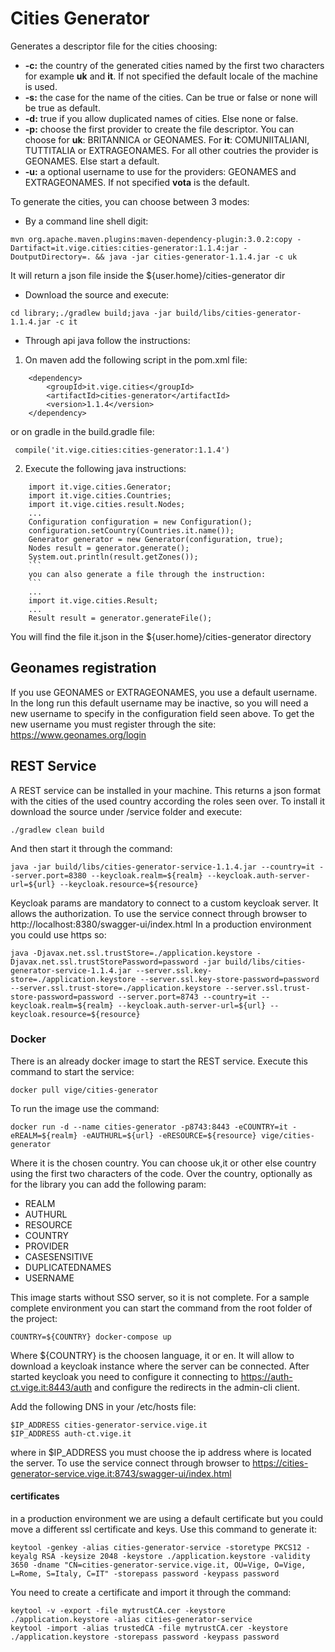 # Cities Generator
Generates a descriptor file for the cities choosing:

- **-c:** the country of the generated cities named by the first two characters for example **uk** and **it**. If not specified the default locale of the machine is used.
- **-s:** the case for the name of the cities. Can be true or false or none will be true as default.
- **-d:** true if you allow duplicated names of cities. Else none or false.
- **-p:** choose the first provider to create the file descriptor. You can choose for **uk**: BRITANNICA or GEONAMES. For **it**: COMUNIITALIANI, TUTTITALIA or EXTRAGEONAMES. For all other coutries the provider is GEONAMES. Else start a default.
- **-u:** a optional username to use for the providers: GEONAMES and EXTRAGEONAMES. If not specified **vota** is the default.

To generate the cities, you can choose between 3 modes:

- By a command line shell digit:
```
mvn org.apache.maven.plugins:maven-dependency-plugin:3.0.2:copy -Dartifact=it.vige.cities:cities-generator:1.1.4:jar -DoutputDirectory=. && java -jar cities-generator-1.1.4.jar -c uk
```
It will return a json file inside the ${user.home}/cities-generator dir

- Download the source and execute:
```
cd library;./gradlew build;java -jar build/libs/cities-generator-1.1.4.jar -c it
```

- Through api java follow the instructions:
	
1. On maven add the following script in the pom.xml file:
```
	<dependency>
		<groupId>it.vige.cities</groupId>
		<artifactId>cities-generator</artifactId>
		<version>1.1.4</version>
	</dependency>
```
	
   or on gradle in the build.gradle file:
		
   ```
	compile('it.vige.cities:cities-generator:1.1.4')
   ```
	
2. Execute the following java instructions:
```
	import it.vige.cities.Generator;
	import it.vige.cities.Countries;
	import it.vige.cities.result.Nodes;
	...
	Configuration configuration = new Configuration();
	configuration.setCountry(Countries.it.name());
	Generator generator = new Generator(configuration, true);
	Nodes result = generator.generate();
	System.out.println(result.getZones());
	```
	you can also generate a file through the instruction:
	```
	...
	import it.vige.cities.Result;
	...
	Result result = generator.generateFile();
```
You will find the file it.json in the ${user.home}/cities-generator directory

## Geonames registration

If you use GEONAMES or EXTRAGEONAMES, you use a default username. In the long run this default username may be inactive, so you will need a new username to specify in the configuration field seen above. To get the new username you must register through the site: https://www.geonames.org/login

## REST Service

A REST service can be installed in your machine. This returns a json format with the cities of the used country according the roles seen over. To install it download the source under /service folder and execute:
```
./gradlew clean build
```
And then start it through the command:
```
java -jar build/libs/cities-generator-service-1.1.4.jar --country=it --server.port=8380 --keycloak.realm=${realm} --keycloak.auth-server-url=${url} --keycloak.resource=${resource}
```
Keycloak params are mandatory to connect to a custom keycloak server. It allows the authorization. To use the service connect through browser to http://localhost:8380/swagger-ui/index.html
In a production environment you could use https so:
```
java -Djavax.net.ssl.trustStore=./application.keystore -Djavax.net.ssl.trustStorePassword=password -jar build/libs/cities-generator-service-1.1.4.jar --server.ssl.key-store=./application.keystore --server.ssl.key-store-password=password --server.ssl.trust-store=./application.keystore --server.ssl.trust-store-password=password --server.port=8743 --country=it --keycloak.realm=${realm} --keycloak.auth-server-url=${url} --keycloak.resource=${resource}
```

### Docker

There is an already docker image to start the REST service. Execute this command to start the service:
```
docker pull vige/cities-generator
```
To run the image use the command:
```
docker run -d --name cities-generator -p8743:8443 -eCOUNTRY=it -eREALM=${realm} -eAUTHURL=${url} -eRESOURCE=${resource} vige/cities-generator
```
Where it is the chosen country. You can choose uk,it or other else country using the first two characters of the code.
Over the country, optionally as for the library you can add the following param:

- REALM
- AUTHURL
- RESOURCE
- COUNTRY
- PROVIDER
- CASESENSITIVE
- DUPLICATEDNAMES
- USERNAME

This image starts without SSO server, so it is not complete. For a sample complete environment you can start the command from the root folder of the project:
```
COUNTRY=${COUNTRY} docker-compose up
```
Where ${COUNTRY} is the choosen language, it or en. It will allow to download a keycloak instance where the server can be connected. 
After started keycloak you need to configure it connecting to https://auth-ct.vige.it:8443/auth and configure the redirects in the admin-cli client.

Add the following DNS in your /etc/hosts file:
```
$IP_ADDRESS cities-generator-service.vige.it
$IP_ADDRESS auth-ct.vige.it
```
where in $IP_ADDRESS you must choose the ip address where is located the server.
To use the service connect through browser to https://cities-generator-service.vige.it:8743/swagger-ui/index.html

#### certificates

in a production environment we are using a default certificate but you could move a different ssl certificate and keys. Use this command to generate it:
```
keytool -genkey -alias cities-generator-service -storetype PKCS12 -keyalg RSA -keysize 2048 -keystore ./application.keystore -validity 3650 -dname "CN=cities-generator-service.vige.it, OU=Vige, O=Vige, L=Rome, S=Italy, C=IT" -storepass password -keypass password
```
You need to create a certificate and import it through the command:
```
keytool -v -export -file mytrustCA.cer -keystore ./application.keystore -alias cities-generator-service
keytool -import -alias trustedCA -file mytrustCA.cer -keystore ./application.keystore -storepass password -keypass password
```
